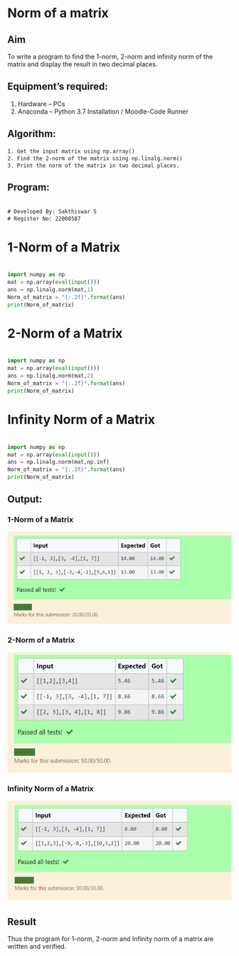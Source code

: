 # Norm of a matrix
## Aim
To write a program to find the 1-norm, 2-norm and infinity norm of the matrix and display the result in two decimal places.
## Equipment’s required:
1.	Hardware – PCs
2.	Anaconda – Python 3.7 Installation / Moodle-Code Runner
## Algorithm:
	1. Get the input matrix using np.array()   
    2. Find the 2-norm of the matrix using np.linalg.norm()
	3. Print the norm of the matrix in two decimal places.
## Program:
```

# Developed By: Sakthiswar S
# Register No: 22008587

```
# 1-Norm of a Matrix

```python

import numpy as np
mat = np.array(eval(input()))
ans = np.linalg.norm(mat,1)
Norm_of_matrix = "{:.2f}".format(ans)
print(Norm_of_matrix)

```



# 2-Norm of a Matrix

```python

import numpy as np
mat = np.array(eval(input()))
ans = np.linalg.norm(mat,2)
Norm_of_matrix = "{:.2f}".format(ans)
print(Norm_of_matrix)

```




# Infinity Norm of a Matrix

```python

import numpy as np
mat = np.array(eval(input()))
ans = np.linalg.norm(mat,np.inf)
Norm_of_matrix = "{:.2f}".format(ans)
print(Norm_of_matrix)

```






## Output:
### 1-Norm of a Matrix

![model](output1.png)


### 2-Norm of a Matrix

![model](output2.png)

### Infinity Norm of a Matrix

![model](output3.png)

## Result
Thus the program for 1-norm, 2-norm and Infinity norm of a matrix are written and verified.
